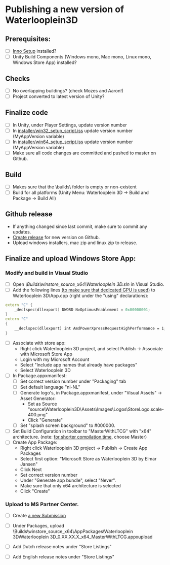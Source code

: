 # Publishing a new version of Waterlooplein3D

## Prerequisites:
 - [ ] [Inno Setup](https://jrsoftware.org/isdl.php) installed?
 - [ ] Unity Build Components (Windows mono, Mac mono, Linux mono, Windows Store App) installed?
## Checks
 - [ ] No overlapping buildings? (check Mozes and Aaron!)
 - [ ] Project converted to latest version of Unity? 

## Finalize code
 - [ ] In Unity, under Player Settings, update version number
 - [ ] In [installer/win32_setup_script.iss](./win32_setup_script.iss) update version number (MyAppVersion variable)
 - [ ] In [installer/win64_setup_script.iss](./win64_setup_script.iss) update version number (MyAppVersion variable)
 - [ ] Make sure all code changes are committed and pushed to master on Github.

## Build
 - [ ] Makes sure that the \builds\ folder is empty or non-existent
 - [ ] Build for all platforms (Unity Menu: Waterlooplein 3D -> Build and Package -> Build All)

## Github release
- If anything changed since last commit, make sure to commit any updates.
- [Create release](https://github.com/ElmarJ/Waterlooplein3D/releases) for new version on Github. 
- Upload windows installers, mac zip and linux zip to release.

## Finalize and upload Windows Store App:

### Modify and build in Visual Studio
- [ ] Open *\Builds\winstore_source_x64\Waterlooplein 3D.sln* in Visual Studio.
- [ ] Add the following lines [(to make sure that dedicated GPU is used)](https://forum.unity.com/threads/how-to-make-windows-build-to-use-dedicated-graphic-on-optimus-laptop.391194/) to Waterlooplein 3D\App.cpp (right under the "using" declarations):
```cpp
extern "C" {
    _declspec(dllexport) DWORD NvOptimusEnablement = 0x00000001;
}
extern "C"
{
    __declspec(dllexport) int AmdPowerXpressRequestHighPerformance = 1;
}
```
- [ ] Associate with store app:
  - Right click Waterlooplein 3D project, and select Publish -> Associate with Microsoft Store App
  - Login with my Microsoft Account
  - Select "Include app names that already have packages"
  - Select Waterlooplein 3D
- [ ] In Package.appxmanifest:
  - [ ] Set correct version number under "Packaging" tab
  - [ ] Set default language "nl-NL"
  - [ ] Generate logo's, in Package.appxmanifest, under "Visual Assets" -> Asset Generator:
    - Set as Source "source\Waterlooplein3D\Assets\Images\Logos\StoreLogo.scale-400.png"
    - Click "Generate"
  - [ ] Set "splash screen background" to #000000.
- [ ] Set Build Configuration in toolbar to "MasterWithLTCG" with "x64" architecture. (note: [for shorter compilation time](https://forum.unity.com/threads/masterwithltcg.600499/), choose Master)
- [ ] Create App Package:
  - Right click Waterlooplein 3D project -> Publish -> Create App Packages
  - Select first option: "Microsoft Store as Waterlooplein 3D by Elmar Jansen"
  - Click Next
  - Set correct version number
  - Under "Generate app bundle", select "Never".
  - Make sure that only x64 architecture is selected
  - Click "Create"

### Upload to MS Partner Center.
- [ ] Create [a new Submission](https://partner.microsoft.com/en-us/dashboard/products/9PFFX4W0P498)
- [ ] Under Packages, upload \Builds\winstore_source_x64\AppPackages\Waterlooplein 3D\Waterlooplein 3D_0.XX.XX.X_x64_MasterWithLTCG.appxupload
- [ ] Add Dutch release notes under "Store Listings"
- [ ] Add English release notes under "Store Listings"

